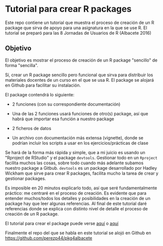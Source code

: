 # Tutorial para crear R packages

Este repo contiene un tutorial que muestra el proceso de creación de un R package que sirva de apoyo para una asignatura en la que se use R.  El tutorial se preparó para las 8 Jornadas de Usuarios de R (Albacete 2016)

## Objetivo 

El objetivo es mostrar el proceso de creación de un R package "sencillo" de forma "sencilla". 


Sí, crear un R package sencillo pero funcional que sirva para distribuir los materiales docentes de un curso en el que se usa R. El package se alojará en Github para facilitar su instalación.  

El package contendrá lo siguiente:

- 2 funciones (con su correspondiente documentación)  

- Una de las 2 funciones usará funciones de otro(s) package, así que habrá que importar esa función a nuestro package

- 2 ficheros de datos  

- Un archivo con documentación más extensa (vignette), donde se podrían incluir los scripts a usar en los ejercicios/prácticas de clase


Se hará de la forma más rápida y simple, que a mi juicio es usando un "Rproject de RStudio" y el package `devtools`. Gestionar todo en un `Rproject` facilita muchos las cosas, sobre todo cuando más adelante subamos nuestro package a Gitbub. `devtools` es un package desarrollado por Hadley Wickham que sirve para crear R packages, facilita mucho la tarea de crear y gestionar packages.



Es imposible en 20 minutos explicarlo todo, así que seré fundamentalmente práctico: me centraré en el proceso de creación. Es evidente que para entender muchos/todos los detalles y posibilidades en la creación de un package hay que leer algunas referencias. Al final de este tutorial daré referencias donde se explica con distinto nivel de detalle el proceso de creación de un R package.   


El tutorial para crear el package puede verse [aquí](./tutorial_creacion_R_package.md)  o [aquí](https://perezp44.github.io/pkg4albacete/)

Finalmente el repo del que se habla en este tutorial se alojó en Github en <https://github.com/perezp44/pkg4albacete>
